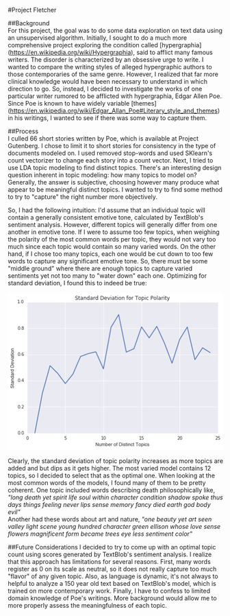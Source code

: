 #Project Fletcher    

##Background    
For this project, the goal was to do some data exploration on text data using an unsupervised algorithm. 
Initially, I sought to do a much more comprehensive project exploring the condition called [hypergraphia] (https://en.wikipedia.org/wiki/Hypergraphia), said to afflict many famous writers. 
The disorder is characterized by an obsessive urge to write. I wanted to compare the writing styles of alleged hypergraphic authors to those contemporaries of the same genre.
However, I realized that far more clinical knowledge would have been necessary to understand in which direction to go.
So, instead, I decided to investigate the works of one particular writer rumored to be afflicted with hypergraphia, Edgar Allen Poe.
Since Poe is known to have widely variable [themes] (https://en.wikipedia.org/wiki/Edgar_Allan_Poe#Literary_style_and_themes) in his writings, I wanted to see if there was some way to capture them.    

##Process    
I culled 66 short stories written by Poe, which is available at Project Gutenberg. I chose to limit it to short stories for consistency in the type of documents modeled on.
I used removed stop-words and used SKlearn's count vectorizer to change each story into a count vector. Next, I tried to use LDA topic modeling to find distinct topics.
There's an interesting design question inherent in topic modeling: how many topics to model on? Generally, the answer is subjective, choosing however many produce what appear to be meaningful distinct topics.
I wanted to try to find some method to try to "capture" the right number more objectively.    

So, I had the following intuition: I'd assume that an individual topic will contain a generally consistent emotive tone, calculated by TextBlob's sentiment analysis.
However, different topics will generally differ from one another in emotive tone. If I were to assume too few topics, when weighing the polarity of the most common words per topic, they would not vary too much since each topic would contain so many varied words. 
On the other hand, if I chose too many topics, each one would be cut down to too few words to capture any significant emotive tone. So, there must be some "middle ground" where there are enough topics to capture varied sentiments yet not too many to "water down" each one.
Optimizing for standard deviation, I found this to indeed be true:     

![](poelaritystd.png)    

Clearly, the standard deviation of topic polarity increases as more topics are added and but dips as it gets higher. The most varied model contains 12 topics, so I decided to select that as the optimal one.
When looking at the most common words of the models, I found many of them to be pretty coherent. One topic included words describing death philosophically like, *"long death yet spirit life soul within character condition shadow spoke thus days things feeling never lips sense memory fancy died earth god body evil"*    
Another had these words about art and nature, *"one beauty yet art seen valley light scene young hundred character green ellison whose love sense flowers magnificent form became trees eye less sentiment color"*    

##Future Considerations
I decided to try to come up with an optimal topic count using scores generated by TextBlob's sentiment analysis. I realize that this approach has limitations for several reasons. First, many words register as 0 on its scale as neutral, so it does not really capture too much "flavor" of any given topic. Also, as language is dynamic, it's not always to helpful to analyze a 150 year old text based on TextBlob's model, which is trained on more contemporary work. Finally, I have to confess to limited domain knowledge of Poe's writings. More background would allow me to more properly assess the meaningfulness of each topic.  
